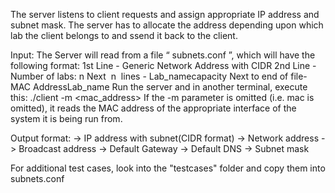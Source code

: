 The server listens to client requests and assign appropriate IP address and subnet mask. The server has to allocate the address depending upon which lab the client belongs to and ssend it back to the client.

Input: 
The Server will read from a file “​ subnets.conf​ ”, which will have the following format:
1st Line - Generic Network Address with CIDR
2nd Line - Number of labs:​ n
Next ​ n ​ lines - Lab_name<colon>capacity
Next to end of file- MAC Address<space>Lab_name
Run the server and in another terminal, execute this:
./client -m <mac_address>
If the -m parameter is omitted (i.e. mac is omitted), it reads the MAC address of the appropriate interface of the system it is being run from.

Output format:
-> IP address with subnet(CIDR format)
-> Network address
-> Broadcast address
-> Default Gateway
-> Default DNS
-> Subnet mask

For additional test cases, look into the "testcases" folder and copy them into subnets.conf
